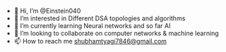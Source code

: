 - 👋 Hi, I’m @Einstein040
- 👀 I’m interested in Different DSA topologies and algorithms
- 🌱 I’m currently learning Neural networks and so far AI
- 💞️ I’m looking to collaborate on computer networks & machine learning 
- 📫 How to reach me shubhamtyagi7846@gmail.com

<!---
Einstein040/Einstein040 is a ✨ special ✨ repository because its `README.md` (this file) appears on your GitHub profile.
You can click the Preview link to take a look at your changes.
--->

